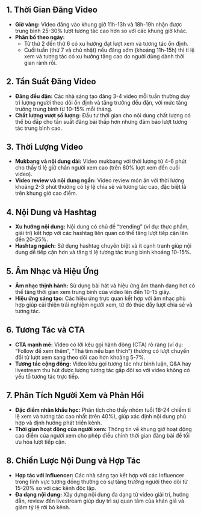 ## 1. Thời Gian Đăng Video

- **Giờ vàng:** Video đăng vào khung giờ 11h-13h và 18h-19h nhận được trung bình 25-30% lượt tương tác cao hơn so với các khung giờ khác.
- **Phân bố theo ngày:**
  - Từ thứ 2 đến thứ 6 có xu hướng đạt lượt xem và tương tác ổn định.
  - Cuối tuần (thứ 7 và chủ nhật) nếu đăng sớm (khoảng 11h-15h) thì tỉ lệ xem và tương tác có xu hướng tăng cao do người dùng dành thời gian rảnh rỗi.

## 2. Tần Suất Đăng Video

- **Đăng đều đặn:** Các nhà sáng tạo đăng 3-4 video mỗi tuần thường duy trì lượng người theo dõi ổn định và tăng trưởng đều đặn, với mức tăng trưởng trung bình từ 10-15% mỗi tháng.
- **Chất lượng vượt số lượng:** Đầu tư thời gian cho nội dung chất lượng có thể bù đắp cho tần suất đăng bài thấp hơn nhưng đảm bảo lượt tương tác trung bình cao.

## 3. Thời Lượng Video

- **Mukbang và nội dung dài:** Video mukbang với thời lượng từ 4-6 phút cho thấy tỉ lệ giữ chân người xem cao (trên 60% lượt xem đến cuối video).
- **Video review và nội dung ngắn:** Video review món ăn với thời lượng khoảng 2-3 phút thường có tỷ lệ chia sẻ và tương tác cao, đặc biệt là trên khung giờ cao điểm.

## 4. Nội Dung và Hashtag

- **Xu hướng nội dung:** Nội dung có chủ đề “trending” (ví dụ: thực phẩm, giải trí) kết hợp với các hashtag liên quan có thể tăng lượt tiếp cận lên đến 20-25%.
- **Hashtag ngách:** Sử dụng hashtag chuyên biệt và ít cạnh tranh giúp nội dung dễ tiếp cận hơn và tăng tỉ lệ tương tác trung bình khoảng 10-15%.

## 5. Âm Nhạc và Hiệu Ứng

- **Âm nhạc thịnh hành:** Sử dụng bài hát và hiệu ứng âm thanh đang hot có thể tăng thời gian xem trung bình của video lên đến 10-15 giây.
- **Hiệu ứng sáng tạo:** Các hiệu ứng trực quan kết hợp với âm nhạc phù hợp giúp cải thiện trải nghiệm người xem, từ đó thúc đẩy lượt chia sẻ và tương tác.

## 6. Tương Tác và CTA

- **CTA mạnh mẽ:** Video có lời kêu gọi hành động (CTA) rõ ràng (ví dụ: “Follow để xem thêm”, “Thả tim nếu bạn thích”) thường có lượt chuyển đổi từ lượt xem sang theo dõi cao hơn khoảng 5-7%.
- **Tương tác cộng đồng:** Video kêu gọi tương tác như bình luận, Q&A hay livestream thu hút được lượng tương tác gấp đôi so với video không có yếu tố tương tác trực tiếp.

## 7. Phân Tích Người Xem và Phản Hồi

- **Đặc điểm nhân khẩu học:** Phân tích cho thấy nhóm tuổi 18-24 chiếm tỉ lệ xem và tương tác cao nhất (trên 40%), giúp xác định nội dung phù hợp và định hướng phát triển kênh.
- **Thời gian hoạt động của người xem:** Thông tin về khung giờ hoạt động cao điểm của người xem cho phép điều chỉnh thời gian đăng bài để tối ưu hóa lượt tiếp cận.

## 8. Chiến Lược Nội Dung và Hợp Tác

- **Hợp tác với Influencer:** Các nhà sáng tạo kết hợp với các Influencer trong lĩnh vực tương đồng thường có sự tăng trưởng người theo dõi từ 15-20% so với các kênh độc lập.
- **Đa dạng nội dung:** Xây dựng nội dung đa dạng từ video giải trí, hướng dẫn, review đến livestream giúp duy trì sự quan tâm của khán giả và giảm tỷ lệ rời bỏ kênh.
